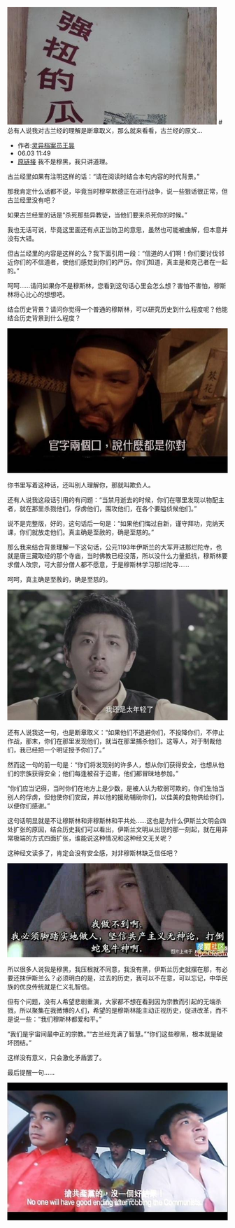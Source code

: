 ![](imgs/01.jpg)
#总有人说我对古兰经的理解是断章取义，那么就来看看，古兰经的原文…

* 作者:[灵异档案员王昙](http://m.weibo.cn/u/2981083181)
* 06.03 11:49
* [原链接](http://media.weibo.cn/article?id=2309403982249728065419)
我不是穆黑，我只讲道理。

古兰经里如果有注明这样的话：“请在阅读时结合本句内容的时代背景。”

那我肯定什么话都不说，毕竟当时穆罕默德正在进行战争，说一些狠话很正常，但古兰经里没有吧？

如果古兰经里的话是“杀死那些异教徒，当他们要来杀死你的时候。”

我也无话可说，毕竟这里面还有点正当防卫的意思，虽然也可能被曲解，但本意并没有大错。

但古兰经里的内容是这样的么？我下面引用一段：“信道的人们啊！你们要讨伐邻近你们的不信道者，使他们感觉到你们的严厉。你们知道，真主是和克己者在一起的。”

呵呵……请问如果你不是穆斯林，您看到这句话心里会怎么想？害怕不害怕，穆斯林将心比心的想想吧。

结合历史背景？请问你觉得一个普通的穆斯林，可以研究历史到什么程度呢？他能结合历史背景到什么程度？

![](imgs/02.jpg)

你书里写着这种话，还叫别人理解你，那就叫欺负人。


还有人说我这段话引用的有问题：“当禁月逝去的时候，你们在哪里发现以物配主者，就在那里杀戮他们，俘虏他们，围攻他们，在各个要隘侦候他们。”

说不是完整版，好的，这句话后一句是：“如果他们悔过自新，谨守拜功，完纳天课，你们就放走他们。真主确是至赦的，确是至慈的。”

那么我来结合背景理解一下这句话，公元1193年伊斯兰的大军开进那烂陀寺，也就是唐三藏取经的那个寺庙，当时佛教已经没落，所以没什么力量抵抗，穆斯林要求僧人改宗，可大部分僧人都不愿意，于是穆斯林学习那烂陀寺……

呵呵，真主确是至赦的，确是至慈的。

![](imgs/03.jpg)

还有人说我这一句，也是断章取义：“如果他们不退避你们，不投降你们，不停止作战，那末，你们在那里发现他们，就当在那里捕杀他们。这等人，对于制裁他们，我已经把一个明证授予你们了。”

然而这一句的前一句是：“你们将发现别的许多人，想从你们获得安全，也想从他们的宗族获得安全；他们每逢被召于迫害，他们都冒昧地参加。”

“你们应当记得，当时你们在地方上是少数，是被人认为软弱可欺的，你们生怕当别人的俘虏，但他使你们安居，并以他的援助辅助你们，以佳美的食物供给你们，以便你们感谢。”

这句话明显就是不让穆斯林和非穆斯林和平共处……这也是为什么伊斯兰文明会四处扩张的原因，结合历史我们可以看出，伊斯兰文明从出现的那一刻起，就在用非常极端的方式四面扩张，谁能说这种情况和这种经文无关呢？

这种经文读多了，肯定会没有安全感，对非穆斯林缺乏信任吧？

![](imgs/04.jpg)

所以很多人说我是穆黑，我压根就不同意，我没有黑，伊斯兰历史就摆在那，有必要还抹伊斯兰么？必须明白的是，过去的历史，我可以不在意，可以忘记，中华民族的优良传统就是仁义礼智信。

但有个问题，没有人希望悲剧重演，大家都不想在看到因为宗教而引起的无端杀戮，所以聚集在我微博的人们，希望的是穆斯林能主动正视历史，促进改革，而不是说一些：“我们穆斯林都爱和平。”

“我们是宇宙间最中正的宗教。”“古兰经充满了智慧。”“你们这些穆黑，根本就是破坏团结。”

这样没有意义，只会激化矛盾罢了。

最后提醒一句……

![](imgs/05.jpg)